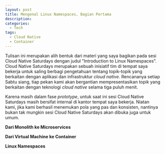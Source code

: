 ```yaml
---
layout: post
title: Mengenal Linux Namespaces, Bagian Pertama
description: 
categories:
  - Tech
tags:
  - Cloud Native
  - Container
---
```


Tulisan ini merupakan alih bentuk dari materi yang saya bagikan pada sesi Cloud Native Saturdays dengan judul "Introduction to Linux Namespaces". Cloud Native Saturdays merupakan sebuah inisiatif tim di tempat saya bekerja untuk saling berbagi pengetahuan tentang topik-topik yang berkaitan dengan aplikasi dan infrastruktur *cloud native*. Rencananya setiap Sabtu siang, tiap pekan kami akan bergantian mempresentasikan topik yang berkaitan dengan teknologi *cloud native* selama tiga puluh menit.

Karena masih dalam fase *prototype*, untuk saat ini sesi Cloud Native Saturdays masih bersifat internal di kantor tempat saya bekerja. Niatan kami, jika kami berhasil menemukan pola yang pas dan konsisten, nantinya bukan tak mungkin sesi Cloud Native Saturdays akan dibuka juga untuk umum.

**Dari Monolith ke Microservices**

**Dari Virtual Machine ke Container**

**Linux Namespaces**
